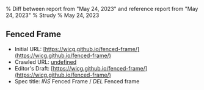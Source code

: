 % Diff between report from "May 24, 2023" and reference report from "May 24, 2023"
% Strudy
% May 24, 2023

## Fenced Frame

- Initial URL: [https://wicg.github.io/fenced-frame/](https://wicg.github.io/fenced-frame/)
- Crawled URL: [undefined](undefined)
- Editor's Draft: [https://wicg.github.io/fenced-frame/](https://wicg.github.io/fenced-frame/)
- Spec title: *INS* Fenced Frame / *DEL* Fenced frame



